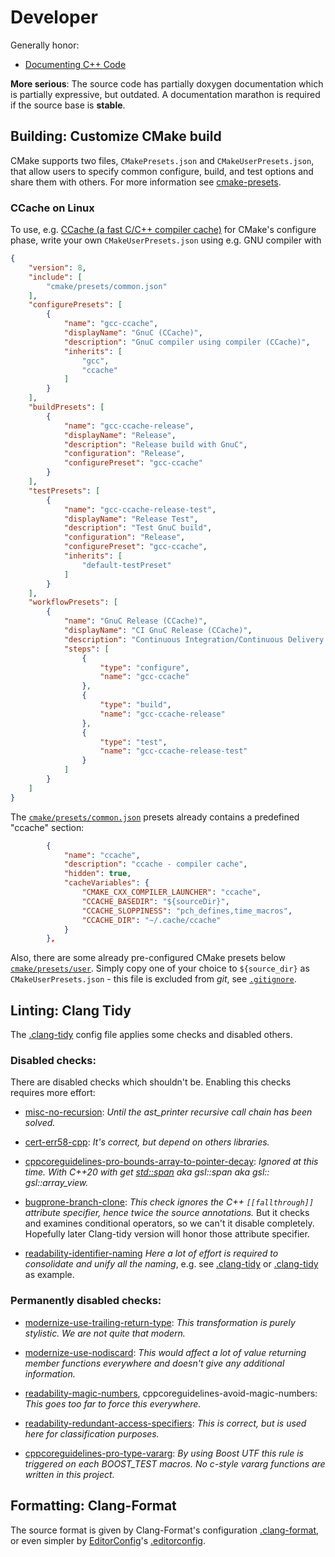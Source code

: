 Developer
=========

Generally honor:

- [Documenting C++ Code](https://developer.lsst.io/cpp/api-docs.html)

**More serious**: The source code has partially doxygen documentation which is
partially expressive, but outdated. A documentation marathon is required if the
source base is **stable**.

## Building: Customize CMake build

CMake supports two files, `CMakePresets.json` and `CMakeUserPresets.json`, that allow users to 
specify common configure, build, and test options and share them with others. For more
information see [cmake-presets](https://cmake.org/cmake/help/latest/manual/cmake-presets.7.html).

### CCache on Linux

To use, e.g. [CCache (a fast C/C++ compiler cache)](https://ccache.dev/) for CMake's configure phase, write your own `CMakeUserPresets.json` using e.g. GNU compiler with

```json
{
    "version": 8,
    "include": [
        "cmake/presets/common.json"
    ], 
    "configurePresets": [
        {
            "name": "gcc-ccache",
            "displayName": "GnuC (CCache)",
            "description": "GnuC compiler using compiler (CCache)",
            "inherits": [
                "gcc",
                "ccache"
            ]
        }
    ],
    "buildPresets": [
        {
            "name": "gcc-ccache-release",
            "displayName": "Release",
            "description": "Release build with GnuC",
            "configuration": "Release",
            "configurePreset": "gcc-ccache"
        }
    ],
    "testPresets": [
        {
            "name": "gcc-ccache-release-test",
            "displayName": "Release Test",
            "description": "Test GnuC build",
            "configuration": "Release",
            "configurePreset": "gcc-ccache",
            "inherits": [
                "default-testPreset"
            ]
        }
    ],
    "workflowPresets": [
        {
            "name": "GnuC Release (CCache)",
            "displayName": "CI GnuC Release (CCache)",
            "description": "Continuous Integration/Continuous Delivery using GnUC (Release)",
            "steps": [
                {
                    "type": "configure",
                    "name": "gcc-ccache"
                },
                {
                    "type": "build",
                    "name": "gcc-ccache-release"
                },
                {
                    "type": "test",
                    "name": "gcc-ccache-release-test"
                }
            ]
        }
    ]
}
```

The [`cmake/presets/common.json`](/cmake/presets/common.json) presets already 
contains a predefined "ccache" section:

```json
        {
            "name": "ccache",
            "description": "ccache - compiler cache",
            "hidden": true,
            "cacheVariables": {
                "CMAKE_CXX_COMPILER_LAUNCHER": "ccache",
                "CCACHE_BASEDIR": "${sourceDir}",
                "CCACHE_SLOPPINESS": "pch_defines,time_macros",
                "CCACHE_DIR": "~/.cache/ccache" 
            }
        },
```

Also, there are some already pre-configured CMake presets below 
[`cmake/presets/user`](/cmake/presets/user). Simply copy one of your
choice to `${source_dir}` as `CMakeUserPresets.json` - this file
is excluded from *git*, see [`.gitignore`](/.gitignore).

## Linting: Clang Tidy

The [.clang-tidy](../.clang-tidy) config file applies some checks and disabled others.

### Disabled checks:

There are disabled checks which shouldn't be. Enabling this checks requires more effort:

- [misc-no-recursion](https://clang.llvm.org/extra/clang-tidy/checks/misc-no-recursion.html):
  *Until the ast_printer recursive call chain has been solved.*

- [cert-err58-cpp](https://clang.llvm.org/extra/clang-tidy/checks/cert-err58-cpp.html):
  *It's correct, but depend on others libraries.*

- [cppcoreguidelines-pro-bounds-array-to-pointer-decay](https://clang.llvm.org/extra/clang-tidy/checks/cppcoreguidelines-pro-bounds-array-to-pointer-decay.html):
  *Ignored at this time. With C++20 with get [std::span](https://en.cppreference.com/w/cpp/container/span)
   aka gsl::span aka gsl:: gsl::array_view.*

- [bugprone-branch-clone](https://clang.llvm.org/extra/clang-tidy/checks/bugprone-branch-clone.html):
  *This check ignores the C++ `[[fallthrough]]` attribute specifier, hence twice the source annotations.* But it  checks and examines conditional operators, so we can't
  it disable completely. Hopefully later Clang-tidy version will honor those
  attribute specifier.

- [readability-identifier-naming](https://clang.llvm.org/extra/clang-tidy/checks/readability-identifier-naming.html)
  *Here a lot of effort is required to consolidate and unify all the naming*, e.g. see
  [.clang-tidy](https://github.com/xournalpp/xournalpp/blob/master/.clang-tidy) or
  [.clang-tidy](https://github.com/ROCmSoftwarePlatform/AMDMIGraphX/blob/develop/.clang-tidy) as example.

### Permanently disabled checks:

- [modernize-use-trailing-return-type](https://clang.llvm.org/extra/clang-tidy/checks/modernize-use-trailing-return-type.html):
  *This transformation is purely stylistic. We are not quite that modern.*

- [modernize-use-nodiscard](https://clang.llvm.org/extra/clang-tidy/checks/modernize-use-nodiscard.html):
  *This would affect a lot of value returning member functions everywhere and doesn't give any additional information.*

- [readability-magic-numbers](https://clang.llvm.org/extra/clang-tidy/checks/readability-magic-numbers.html), cppcoreguidelines-avoid-magic-numbers:
  *This goes too far to force this everywhere.*

- [readability-redundant-access-specifiers](https://clang.llvm.org/extra/clang-tidy/checks/readability-redundant-access-specifiers.html):
  *This is correct, but is used here for classification purposes.*

- [cppcoreguidelines-pro-type-vararg](https://clang.llvm.org/extra/clang-tidy/checks/cppcoreguidelines-pro-type-vararg.html):
  *By using Boost UTF this rule is triggered on each BOOST_TEST macros. No c-style vararg functions are written in this project.*

## Formatting: Clang-Format

The source format is given by Clang-Format's configuration [.clang-format](../.clang-format), or
even simpler by [EditorConfig](https://editorconfig.org/)'s [.editorconfig](../.editorconfig).
